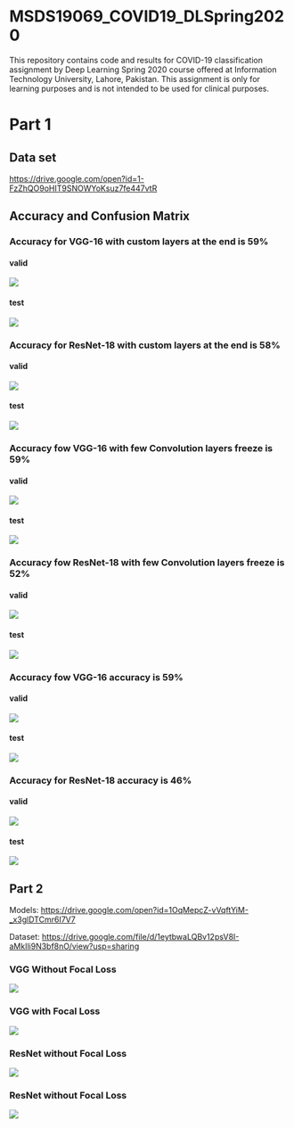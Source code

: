 # MSDS19069_COVID19_DLSpring2020
This repository contains code and results for COVID-19 classification assignment by Deep Learning Spring 2020 course offered at Information Technology University, Lahore, Pakistan. This assignment is only for learning purposes and is not intended to be used for clinical purposes.

# Part 1

## Data set
https://drive.google.com/open?id=1-FzZhQO9oHIT9SNOWYoKsuz7fe447vtR

## Accuracy and Confusion Matrix

### Accuracy for VGG-16 with custom layers at the end is 59%

#### valid
![](graphs/VGG-16%20first%20valid.png)

#### test
![](graphs/VGG-16%20first%20test.png)

### Accuracy for ResNet-18 with custom layers at the end is 58%

#### valid
![](graphs/ResNet-18%20first%20valid.png)

#### test
![](graphs/ResNet-18%20first%20test.png)

### Accuracy fow VGG-16 with few Convolution layers freeze is 59%

#### valid
![](graphs/VGG-16%20few%20layers%20valid.png)

#### test
![](graphs/VGG-16%20few%20layers%20test.png)

### Accuracy fow ResNet-18 with few Convolution layers freeze is 52%

#### valid
![](graphs/ResNet-18%20few%20valid.png)
#### test
![](graphs/ResNet-18%20few%20test.png)

### Accuracy fow VGG-16 accuracy is 59%

#### valid
![](graphs/VGG-16%20full%20valid.png)
#### test
![](graphs/VGG-16%20full%20test.png)

### Accuracy for ResNet-18 accuracy is 46%

#### valid
![](graphs/ResNet-18%20full%20valid.png)
#### test
![](graphs/ResNet-18%20full%20test.png)

## Part 2

Models: https://drive.google.com/open?id=1OqMepcZ-vVqftYiM-_x3glDTCmr6I7V7

Dataset: https://drive.google.com/file/d/1eytbwaLQBv12psV8I-aMkIli9N3bf8nO/view?usp=sharing

### VGG Without Focal Loss

![](graphs/VGG%20Simple%20Matrices.png)

### VGG with Focal Loss

![](graphs/VGG%20Focal%20Loss%20Matrices.png)

### ResNet without Focal Loss

![](graphs/ResNet%20Simple%20Matrices.png)

### ResNet without Focal Loss

![](graphs/ResNet%20Focal%20Loss%20Matrices.png)
